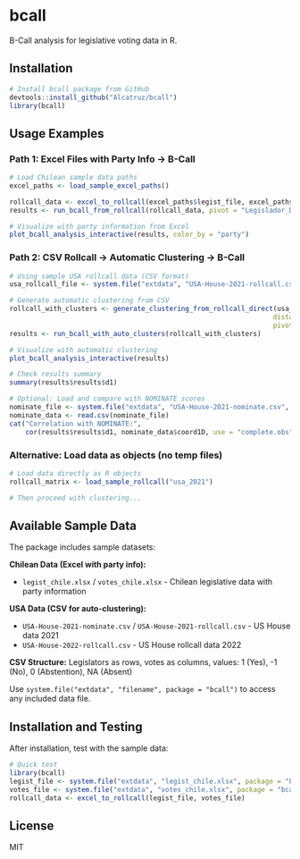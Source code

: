 # bcall

B-Call analysis for legislative voting data in R.

## Installation

```r
# Install bcall package from GitHub
devtools::install_github("Alcatruz/bcall")
library(bcall)
```

## Usage Examples

### Path 1: Excel Files with Party Info → B-Call

```r
# Load Chilean sample data paths
excel_paths <- load_sample_excel_paths()

rollcall_data <- excel_to_rollcall(excel_paths$legist_file, excel_paths$votes_file)
results <- run_bcall_from_rollcall(rollcall_data, pivot = "Legislador_Derecha")

# Visualize with party information from Excel
plot_bcall_analysis_interactive(results, color_by = "party")
```

### Path 2: CSV Rollcall → Automatic Clustering → B-Call

```r
# Using sample USA rollcall data (CSV format)
usa_rollcall_file <- system.file("extdata", "USA-House-2021-rollcall.csv", package = "bcall")

# Generate automatic clustering from CSV
rollcall_with_clusters <- generate_clustering_from_rollcall_direct(usa_rollcall_file,
                                                                  distance_method = 1,
                                                                  pivot = "ALLEN, Rick W.")
results <- run_bcall_with_auto_clusters(rollcall_with_clusters)

# Visualize with automatic clustering
plot_bcall_analysis_interactive(results)

# Check results summary
summary(results$results$d1)

# Optional: Load and compare with NOMINATE scores
nominate_file <- system.file("extdata", "USA-House-2021-nominate.csv", package = "bcall")
nominate_data <- read.csv(nominate_file)
cat("Correlation with NOMINATE:",
    cor(results$results$d1, nominate_data$coord1D, use = "complete.obs"), "\n")
```

### Alternative: Load data as objects (no temp files)

```r
# Load data directly as R objects
rollcall_matrix <- load_sample_rollcall("usa_2021")

# Then proceed with clustering...
```

## Available Sample Data

The package includes sample datasets:

**Chilean Data (Excel with party info):**
- `legist_chile.xlsx` / `votes_chile.xlsx` - Chilean legislative data with party information

**USA Data (CSV for auto-clustering):**
- `USA-House-2021-nominate.csv` / `USA-House-2021-rollcall.csv` - US House data 2021
- `USA-House-2022-rollcall.csv` - US House rollcall data 2022

**CSV Structure:** Legislators as rows, votes as columns, values: 1 (Yes), -1 (No), 0 (Abstention), NA (Absent)

Use `system.file("extdata", "filename", package = "bcall")` to access any included data file.

## Installation and Testing

After installation, test with the sample data:

```r
# Quick test
library(bcall)
legist_file <- system.file("extdata", "legist_chile.xlsx", package = "bcall")
votes_file <- system.file("extdata", "votes_chile.xlsx", package = "bcall")
rollcall_data <- excel_to_rollcall(legist_file, votes_file)
```

## License

MIT
